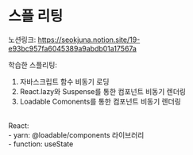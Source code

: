 # 스플 리팅

노션링크: https://seokjuna.notion.site/19-e93bc957fa6045389a9abdb01a17567a<br>

학습한 스플리팅:
1. 자바스크립트 함수 비동기 로딩
2. React.lazy와 Suspense를 통한 컴포넌트 비동기 렌더링
3. Loadable Comonents를 통한 컴포넌트 비동기 렌더링<br>

<br>
React:<br>
- yarn: @loadable/components 라이브러리<br>
- function: useState<br>
